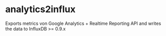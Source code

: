 # analytics2influx
Exports metrics von Google Analytics + Realtime Reporting API and writes the data to InfluxDB >= 0.9.x
